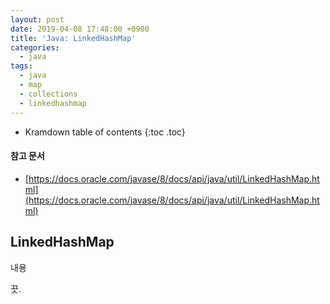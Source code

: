 ```yaml
---
layout: post
date: 2019-04-08 17:48:00 +0900
title: 'Java: LinkedHashMap'
categories:
  - java
tags:
  - java
  - map
  - collections
  - linkedhashmap
---
```


* Kramdown table of contents
{:toc .toc}

#### 참고 문서

- [https://docs.oracle.com/javase/8/docs/api/java/util/LinkedHashMap.html](https://docs.oracle.com/javase/8/docs/api/java/util/LinkedHashMap.html)

## LinkedHashMap

내용

끗.
